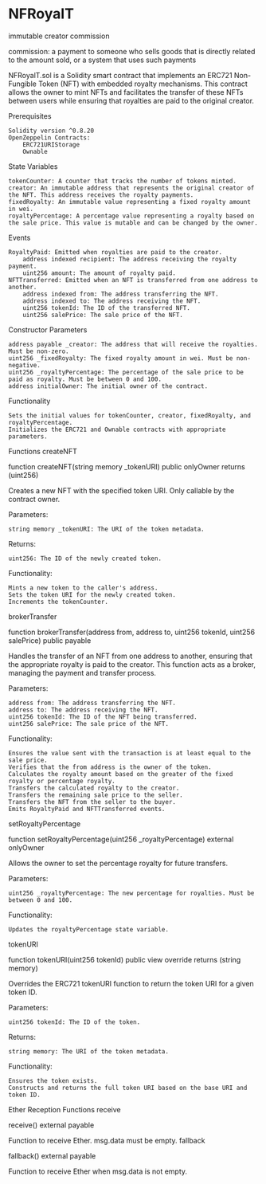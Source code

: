 # NFRoyalT
immutable creator commission

commission: a payment to someone who sells goods that is directly related to the amount sold, or a system that uses such payments

NFRoyalT.sol is a Solidity smart contract that implements an ERC721 Non-Fungible Token (NFT) with embedded royalty mechanisms. This contract allows the owner to mint NFTs and facilitates the transfer of these NFTs between users while ensuring that royalties are paid to the original creator.

Prerequisites

    Solidity version ^0.8.20
    OpenZeppelin Contracts:
        ERC721URIStorage
        Ownable

State Variables

    tokenCounter: A counter that tracks the number of tokens minted.
    creator: An immutable address that represents the original creator of the NFT. This address receives the royalty payments.
    fixedRoyalty: An immutable value representing a fixed royalty amount in wei.
    royaltyPercentage: A percentage value representing a royalty based on the sale price. This value is mutable and can be changed by the owner.

Events

    RoyaltyPaid: Emitted when royalties are paid to the creator.
        address indexed recipient: The address receiving the royalty payment.
        uint256 amount: The amount of royalty paid.
    NFTTransferred: Emitted when an NFT is transferred from one address to another.
        address indexed from: The address transferring the NFT.
        address indexed to: The address receiving the NFT.
        uint256 tokenId: The ID of the transferred NFT.
        uint256 salePrice: The sale price of the NFT.

Constructor
Parameters

    address payable _creator: The address that will receive the royalties. Must be non-zero.
    uint256 _fixedRoyalty: The fixed royalty amount in wei. Must be non-negative.
    uint256 _royaltyPercentage: The percentage of the sale price to be paid as royalty. Must be between 0 and 100.
    address initialOwner: The initial owner of the contract.

Functionality

    Sets the initial values for tokenCounter, creator, fixedRoyalty, and royaltyPercentage.
    Initializes the ERC721 and Ownable contracts with appropriate parameters.

Functions
createNFT

function createNFT(string memory _tokenURI) public onlyOwner returns (uint256)

Creates a new NFT with the specified token URI. Only callable by the contract owner.

Parameters:

    string memory _tokenURI: The URI of the token metadata.

Returns:

    uint256: The ID of the newly created token.

Functionality:

    Mints a new token to the caller's address.
    Sets the token URI for the newly created token.
    Increments the tokenCounter.

brokerTransfer

function brokerTransfer(address from, address to, uint256 tokenId, uint256 salePrice) public payable

Handles the transfer of an NFT from one address to another, ensuring that the appropriate royalty is paid to the creator. This function acts as a broker, managing the payment and transfer process.

Parameters:

    address from: The address transferring the NFT.
    address to: The address receiving the NFT.
    uint256 tokenId: The ID of the NFT being transferred.
    uint256 salePrice: The sale price of the NFT.

Functionality:

    Ensures the value sent with the transaction is at least equal to the sale price.
    Verifies that the from address is the owner of the token.
    Calculates the royalty amount based on the greater of the fixed royalty or percentage royalty.
    Transfers the calculated royalty to the creator.
    Transfers the remaining sale price to the seller.
    Transfers the NFT from the seller to the buyer.
    Emits RoyaltyPaid and NFTTransferred events.

setRoyaltyPercentage

function setRoyaltyPercentage(uint256 _royaltyPercentage) external onlyOwner

Allows the owner to set the percentage royalty for future transfers.

Parameters:

    uint256 _royaltyPercentage: The new percentage for royalties. Must be between 0 and 100.

Functionality:

    Updates the royaltyPercentage state variable.

tokenURI

function tokenURI(uint256 tokenId) public view override returns (string memory)

Overrides the ERC721 tokenURI function to return the token URI for a given token ID.

Parameters:

    uint256 tokenId: The ID of the token.

Returns:

    string memory: The URI of the token metadata.

Functionality:

    Ensures the token exists.
    Constructs and returns the full token URI based on the base URI and token ID.

Ether Reception Functions
receive

receive() external payable

Function to receive Ether. msg.data must be empty.
fallback

fallback() external payable

Function to receive Ether when msg.data is not empty.

